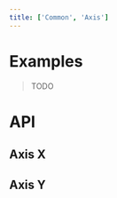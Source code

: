 ```yaml
---
title: ['Common', 'Axis']
---
```


<script lang="ts">
	import { ApiDocs } from 'svelte-ux';

	import apiAxisX from '$lib/components/AxisX.svelte?raw&sveld';
	import apiAxisY from '$lib/components/AxisY.svelte?raw&sveld';

	import Chart, { Svg } from '$lib/components/Chart.svelte';

	import Preview from '$lib/docs/Preview.svelte';
</script>

# Examples

> TODO

# API

## Axis X

<ApiDocs api={apiAxisX} />

## Axis Y

<ApiDocs api={apiAxisY} />
